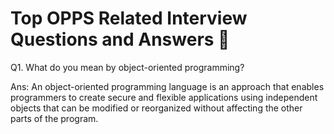 # Top OPPS Related Interview Questions and Answers 🚀

Q1. What do you mean by object-oriented programming?

Ans: An object-oriented programming language is an approach that enables programmers to create secure and flexible applications using independent objects that can be modified or reorganized without affecting the other parts of the program.


